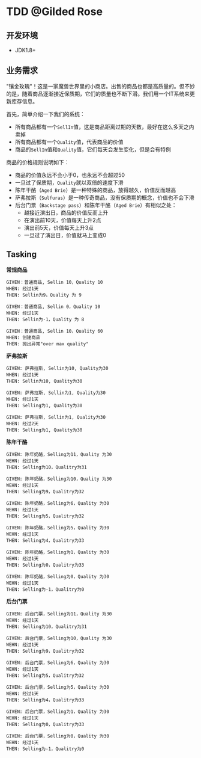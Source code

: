 # TDD @Gilded Rose


## 开发环境
 - JDK1.8+
 
## 业务需求

"镶金玫瑰"！这是一家魔兽世界里的小商店。出售的商品也都是高质量的。但不妙的是，随着商品逐渐接近保质期，它们的质量也不断下滑。我们用一个IT系统来更新库存信息。

首先，简单介绍一下我们的系统：

- 所有商品都有一个`SellIn`值，这是商品距离过期的天数，最好在这么多天之内卖掉
- 所有商品都有一个`Quality`值，代表商品的价值
- 商品的`SellIn`值和`Quality`值，它们每天会发生变化，但是会有特例


商品的价格规则说明如下：

- 商品的价值永远不会小于0，也永远不会超过50
- 一旦过了保质期，`Quality`就以双倍的速度下滑
- 陈年干酪（`Aged Brie`）是一种特殊的商品，放得越久，价值反而越高
- 萨弗拉斯（`Sulfuras`）是一种传奇商品，没有保质期的概念，价值也不会下滑
- 后台门票（`Backstage pass`）和陈年干酪（`Aged Brie`）有相似之处：
	- 越接近演出日，商品的价值反而上升
	- 在演出前10天，价值每天上升2点
	- 演出前5天，价值每天上升3点
	- 一旦过了演出日，价值就马上变成0

## Tasking

**常规商品**
```text
GIVEN：普通商品, Sellin 10，Quality 10
WHEN: 经过1天
THEN: Sellin为9，Quality 为 9
```


```text
GIVEN：普通商品, Sellin 0，Quality 10
WHEN: 经过1天
THEN: Sellin为-1，Quality 为 8
```

```text
GIVEN：普通商品, Sellin 10，Quality 60
WHEN: 创建商品
THEN: 抛出异常"over max quality"
```

**萨弗拉斯**
```text
GIVEN: 萨弗拉斯, Sellin为10, Quality为30
WHEN: 经过1天
THEN: Sellin为10, Quality为30
```

```text
GIVEN: 萨弗拉斯, Sellin为1, Quality为30
WHEN: 经过1天
THEN: Selling为1, Quality为30
```

```text
GIVEN: 萨弗拉斯, Sellin为1, Quality为30
WHEN: 经过2天
THEN: Selling为1, Quality为30
```

**陈年干酪**
```text
GIVEN: 陈年奶酪，Selling为11，Quality 为30
WEHN: 经过1天
THEN: Selling为10，Qualitry为31
```

```text
GIVEN: 陈年奶酪，Selling为10，Quality 为30
WEHN: 经过1天
THEN: Selling为9，Qualitry为32
```

```text
GIVEN: 陈年奶酪，Selling为6，Quality 为30
WEHN: 经过1天
THEN: Selling为5，Qualitry为32
```

```text
GIVEN: 陈年奶酪，Selling为5，Quality 为30
WEHN: 经过1天
THEN: Selling为4，Qualitry为33
```

```text
GIVEN: 陈年奶酪，Selling为1，Quality 为30
WEHN: 经过1天
THEN: Selling为0，Qualitry为33
```

```text
GIVEN: 陈年奶酪，Selling为0，Quality 为30
WEHN: 经过1天
THEN: Selling为-1，Qualitry为0
```
**后台门票**
```text
GIVEN: 后台门票，Selling为11，Quality 为30
WEHN: 经过1天
THEN: Selling为10，Qualitry为31
```

```text
GIVEN: 后台门票，Selling为10，Quality 为30
WEHN: 经过1天
THEN: Selling为9，Qualitry为32
```

```text
GIVEN: 后台门票，Selling为6，Quality 为30
WEHN: 经过1天
THEN: Selling为5，Qualitry为32
```

```text
GIVEN: 后台门票，Selling为5，Quality 为30
WEHN: 经过1天
THEN: Selling为4，Qualitry为33
```

```text
GIVEN: 后台门票，Selling为1，Quality 为30
WEHN: 经过1天
THEN: Selling为0，Qualitry为33
```

```text
GIVEN: 后台门票，Selling为0，Quality 为30
WEHN: 经过1天
THEN: Selling为-1，Qualitry为0
```
